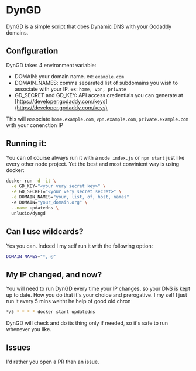 # DynGD

DynGD is a simple script that does [Dynamic DNS](https://en.wikipedia.org/wiki/Dynamic_DNS) with your Godaddy domains.

## Configuration

DynGD takes 4 environment variable:

- DOMAIN: your domain name. ex: `example.com`
- DOMAIN_NAMES: comma separated list of subdomains you wish to associate with your IP. ex: `home, vpn, private`
- GD_SECRET and GD_KEY: API access credentials you can generate at [https://developer.godaddy.com/keys](https://developer.godaddy.com/keys)

This will associate `home.example.com`, `vpn.example.com`, `private.example.com` with your conenction IP

## Running it:
You can of course always run it with a `node index.js` or `npm start` just like every other node project.
Yet the best and most convinient way is using docker:

```sh
docker run -d -it \
  -e GD_KEY="<your very secret key>" \
  -e GD_SECRET="<your very secret secret>" \
  -e DOMAIN_NAMES="your, list, of, host, names"
  -e DOMAIN="your_domain.org" \
  --name updatedns \
  unlucio/dyngd
```

## Can I use wildcards?

Yes you can. Indeed I my self run it with the following option:

```sh
DOMAIN_NAMES="*, @"
```

## My IP changed, and now?

You will need to run DynGD every time your IP changes, so your DNS is kept up to date.
How you do that it's your choice and prerogative. I my self I just run it every 5 mins weitht he help of good old chron

```sh
*/5 * * * * docker start updatedns
```

DynGD will check and do its thing only if needed, so it's safe to run whenever you like.

## Issues

I'd rather you open a PR than an issue.

